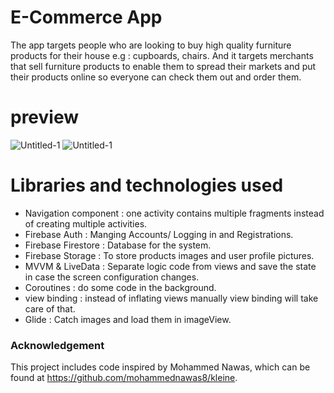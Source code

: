 # E-Commerce App
The app targets people who are looking to buy high quality furniture products for their house e.g : cupboards, chairs. And it targets merchants that sell furniture products to enable them to spread their markets and put their products online so everyone can check them out and order them.

# preview
![Untitled-1](https://user-images.githubusercontent.com/78867217/163694236-4e1657e8-d24d-4da6-a451-4c71f68d1cec.jpg)
![Untitled-1](https://user-images.githubusercontent.com/78867217/163694361-6d33565a-9178-4ed7-873e-e8def0160166.jpg)

# Libraries and technologies used
- Navigation component : one activity contains multiple fragments instead of creating multiple activities.
- Firebase Auth : Manging Accounts/ Logging in and Registrations.
- Firebase Firestore : Database for the system.
- Firebase Storage : To store products images and user profile pictures.
- MVVM & LiveData : Separate logic code from views and save the state in case the screen configuration changes.
- Coroutines : do some code in the background.
- view binding : instead of inflating views manually view binding will take care of that.
- Glide : Catch images and load them in imageView.

### Acknowledgement
This project includes code inspired by Mohammed Nawas, which can be found at https://github.com/mohammednawas8/kleine.
